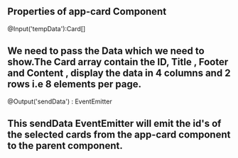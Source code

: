Properties of app-card Component
--------------------------------------------------------------------------------------------------------------------------------
@Input('tempData'):Card[]

We need to pass the Data which we need to show.The Card array contain the ID, Title , Footer and Content , display the data in
4 columns and 2 rows i.e 8 elements per page.
---------------------------------------------------------------------------------------------------------------------------------
@Output('sendData') : EventEmitter

This sendData EventEmitter will emit the id's of the selected cards from the app-card component to the parent component.
-----------------------------------------------------------------------------------------------------------------------------------
